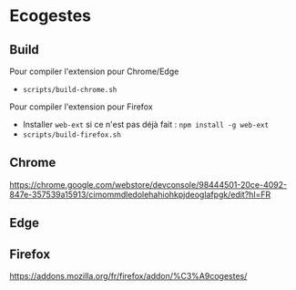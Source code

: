 # Ecogestes

## Build

Pour compiler l'extension pour Chrome/Edge

- `scripts/build-chrome.sh`

Pour compiler l'extension pour Firefox

- Installer `web-ext` si ce n'est pas déjà fait : `npm install -g web-ext`
- `scripts/build-firefox.sh`

## Chrome

https://chrome.google.com/webstore/devconsole/98444501-20ce-4092-847e-357539a15913/cimommdledolehahiohkpjdeoglafpgk/edit?hl=FR

## Edge

## Firefox

https://addons.mozilla.org/fr/firefox/addon/%C3%A9cogestes/
